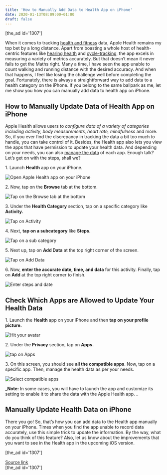```yaml
---
title: 'How to Manually Add Data to Health App on iPhone'
date: 2020-01-13T08:09:00+01:00
draft: false
---
```


\[the\_ad id='1307'\]  
  

  

When it comes to tracking [health and fitness](https://beebom.com/best-workout-apps/) data, Apple Health remains my top bet by a long distance. Apart from boasting a whole host of health-centric features like [hearing health](https://beebom.com/set-up-noise-app-measure-decibel-levels-apple-watch/) and [cycle-tracking](https://beebom.com/set-up-cycle-tracking-ios-13-watchos-6/), the app excels in measuring a variety of metrics accurately. But that doesn’t mean it never fails to get the Maths right. Many a time, I have seen the app unable to count walking and running distance with the desired accuracy. And when that happens, I feel like losing the challenge well before completing the goal. Fortunately, there is always a straightforward way to add data to a health category on the iPhone. If you belong to the same ballpark as me, let me show you how you can manually add data to health app on iPhone.  

How to Manually Update Data of Health App on iPhone
---------------------------------------------------

  

Apple Health allows users to _configure data of a variety of categories including activity, body measurements, heart rate, mindfulness_ and more. So, if you ever find the discrepancy in tracking the data a bit too much to handle, you can take control of it. Besides, the Health app also lets you view the apps that have permission to update your health data. And depending on your needs, you can also [manage the data](https://beebom.com/how-delete-entire-health-data-iphone/) of each app. Enough talk? Let’s get on with the steps, shall we?  

1\. Launch **Health** app on your iPhone.  

![Open Apple Health app on your iPhone](https://beebom.com/wp-content/uploads/2020/01/Open-Apple-Health-app-on-your-iPhone-.jpg)

2\. Now, tap on the **Browse** tab at the bottom.  

![Tap on the Browse tab at the bottom](https://beebom.com/wp-content/uploads/2020/01/Tap-on-the-Browse-tab-at-the-bottom-.jpg)

3\. Under the **Health Category** section, tap on a specific category like **Activity.**  

![Tap on Activity](https://beebom.com/wp-content/uploads/2020/01/Tap-on-Activity-.jpg)

4\. Next, **tap on a subcategory** like **Steps.**

  
  

  

![Tap on a sub category](https://beebom.com/wp-content/uploads/2020/01/Tap-on-a-sub-category.jpg)

5\. Next up, tap on **Add Data** at the top right corner of the screen.  

![Tap on Add Data](https://beebom.com/wp-content/uploads/2020/01/Tap-on-Add-Data-.jpg)

6\. Now, **enter the accurate date, time, and data** for this activity. Finally, tap on **Add** at the top right corner to finish.  

![Enter steps and date](https://beebom.com/wp-content/uploads/2020/01/Enter-steps-and-date.jpg)

Check Which Apps are Allowed to Update Your Health Data
-------------------------------------------------------

  

1\. Launch the **Health** app on your iPhone and then **tap on your profile picture.**  

![Hit your avatar](https://beebom.com/wp-content/uploads/2020/01/Hit-your-avatar.jpg)

2\. Under the **Privacy** section, tap on **Apps.**  

![tap on Apps](https://beebom.com/wp-content/uploads/2020/01/tap-on-Apps-.jpg)

  
  

  

3\. On this screen, you should see **all the compatible apps**. Now, tap on a specific app. Then, manage the health data as per your needs.  

![Select compatible apps](https://beebom.com/wp-content/uploads/2020/01/Select-compatible-apps.jpg)

_**Note:** In some cases, you will have to launch the app and customize its setting to enable it to share the data with the Apple Health app. _  

Manually Update Health Data on iPhone
-------------------------------------

  

There you go! So, that’s how you can add data to the Health app manually on your iPhone. Times when you find the app unable to record data accurately, use this simple trick to update the information. By the way, what do you think of this feature? Also, let us know about the improvements that you want to see in the Health app in the upcoming iOS version.  

  
  
\[the\_ad id='1307'\]  
  
[Source link](https://beebom.com/how-manually-add-data-health-app-iphone/)  
\[the\_ad id='1307'\]
